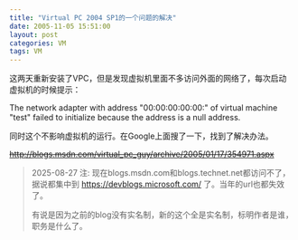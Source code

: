 ```yaml
---
title: "Virtual PC 2004 SP1的一个问题的解决"
date: 2005-11-05 15:51:00
layout: post
categories: VM
tags: VM
---
```


这两天重新安装了VPC，但是发现虚拟机里面不多访问外面的网络了，每次启动虚拟机的时候提示：

The network adapter with address "00:00:00:00:00:" of virtual machine "test" failed to initialize because the address is a null address.

同时这个不影响虚拟机的运行。在Google上面搜了一下，找到了解决办法。

~~http://blogs.msdn.com/virtual_pc_guy/archive/2005/01/17/354971.aspx~~

> 2025-08-27 注: 现在blogs.msdn.com和blogs.technet.net都访问不了，据说都集中到 https://devblogs.microsoft.com/ 了。当年的url也都失效了。
> 
> 有说是因为之前的blog没有实名制，新的这个全是实名制，标明作者是谁，职务是什么了。